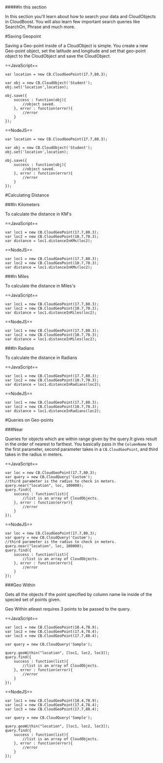 #####In this section

In this section you'll learn about how to search your data and CloudObjects in CloudBoost. You will also learn few important search queries like SearchOn, Phrase and much more. 

#Saving Geopoint

Saving a Geo-point inside of a CloudObject is simple.  You create a new Geo-point object, set the latitude and longitude and set that geo-point object to the CloudObject and save the CloudObject. 

==JavaScript==
```
var location = new CB.CloudGeoPoint(17.7,80.3);

var obj = new CB.CloudObject('Student'); 
obj.set('location',location);

obj.save({
	success : function(obj){
    	//object saved. 
    }, error : function(error){
    	//error
    }
});
```
==NodeJS==
```
var location = new CB.CloudGeoPoint(17.7,80.3);

var obj = new CB.CloudObject('Student'); 
obj.set('location',location);

obj.save({
	success : function(obj){
    	//object saved. 
    }, error : function(error){
    	//error
    }
});
```

#Calculating Distance 

###In Kilometers

To calculate the distance in KM's

==JavaScript==
```
var loc1 = new CB.CloudGeoPoint(17.7,80.3);
var loc2 = new CB.CloudGeoPoint(10.7,70.3);
var distance = loc1.distanceInKMs(loc2);
```
==NodeJS==
```
var loc1 = new CB.CloudGeoPoint(17.7,80.3);
var loc2 = new CB.CloudGeoPoint(10.7,70.3);
var distance = loc1.distanceInKMs(loc2);
```

###In Miles

To calculate the distance in Miles's

==JavaScript==
```
var loc1 = new CB.CloudGeoPoint(17.7,80.3);
var loc2 = new CB.CloudGeoPoint(10.7,70.3);
var distance = loc1.distanceInMiles(loc2);
```
==NodeJS==
```
var loc1 = new CB.CloudGeoPoint(17.7,80.3);
var loc2 = new CB.CloudGeoPoint(10.7,70.3);
var distance = loc1.distanceInMiles(loc2);
```

###In Radians

To calculate the distance in Radians

==JavaScript==
```
var loc1 = new CB.CloudGeoPoint(17.7,80.3);
var loc2 = new CB.CloudGeoPoint(10.7,70.3);
var distance = loc1.distanceInRadians(loc2);
```
==NodeJS==
```
var loc1 = new CB.CloudGeoPoint(17.7,80.3);
var loc2 = new CB.CloudGeoPoint(10.7,70.3);
var distance = loc1.distanceInRadians(loc2);
```

#Queries on Geo-points

###Near

Queries for objects which are within range given by the query.It gives result in the order of nearest to farthest. You basically pass in the `ColumnName` to the first parameter, second parameter takes in a `CB.CloudGeoPoint`, and third takes in the radius in meters. 

==JavaScript==
```
var loc = new CB.CloudGeoPoint(17.7,80.3);
var query = new CB.CloudQuery('Custom');
//third parameter is the radius to check in meters. 
query.near("location", loc, 100000); 
query.find({
	success : function(list){
    	//list is an array of CloudObjects.
    }, error : function(error){
    	//error
    }
});
```
==NodeJS==
```
var loc = new CB.CloudGeoPoint(17.7,80.3);
var query = new CB.CloudQuery('Custom');
//third parameter is the radius to check in meters. 
query.near("location", loc, 100000); 
query.find({
	success : function(list){
    	//list is an array of CloudObjects.
    }, error : function(error){
    	//error
    }
});
```

###Geo Within

Gets all the objects if the point specified by column name lie inside of the specied set of points given. 

Geo Within atleast requires 3 points to be passed to the query. 

==JavaScript==
```
var loc1 = new CB.CloudGeoPoint(18.4,78.9);
var loc2 = new CB.CloudGeoPoint(17.4,78.4);
var loc3 = new CB.CloudGeoPoint(17.7,80.4);

var query = new CB.CloudQuery('Sample');

query.geoWithin("location", [loc1, loc2, loc3]);
query.find({
	success : function(list){
    	//list is an array of CloudObjects.
    }, error : function(error){
    	//error
    }
});
```
==NodeJS==
```
var loc1 = new CB.CloudGeoPoint(18.4,78.9);
var loc2 = new CB.CloudGeoPoint(17.4,78.4);
var loc3 = new CB.CloudGeoPoint(17.7,80.4);

var query = new CB.CloudQuery('Sample');

query.geoWithin("location", [loc1, loc2, loc3]);
query.find({
	success : function(list){
    	//list is an array of CloudObjects.
    }, error : function(error){
    	//error
    }
});
```
